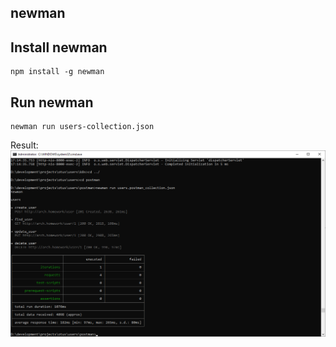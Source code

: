 ## newman

## Install newman

```shell
npm install -g newman
```

## Run newman

```shell
newman run users-collection.json
```

Result:
![newman_result](../users/newman_result.png)

